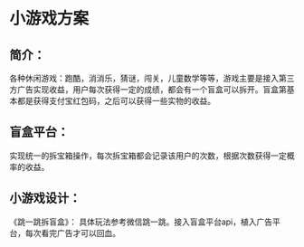 # 小游戏方案

## 简介：
  各种休闲游戏：跑酷，消消乐，猜谜，闯关，儿童数学等等，游戏主要是接入第三方广告实现收益，用户每次获得一定的成绩，都会有一个盲盒可以拆开。盲盒第基本都是获得支付宝红包码，之后可以获得一些实物的收益。

## 盲盒平台：
  实现统一的拆宝箱操作，每次拆宝箱都会记录该用户的次数，根据次数获得一定概率的收益。

## 小游戏设计：
《跳一跳拆盲盒》：
  具体玩法参考微信跳一跳。接入盲盒平台api，植入广告平台，每次看完广告才可以回血。
